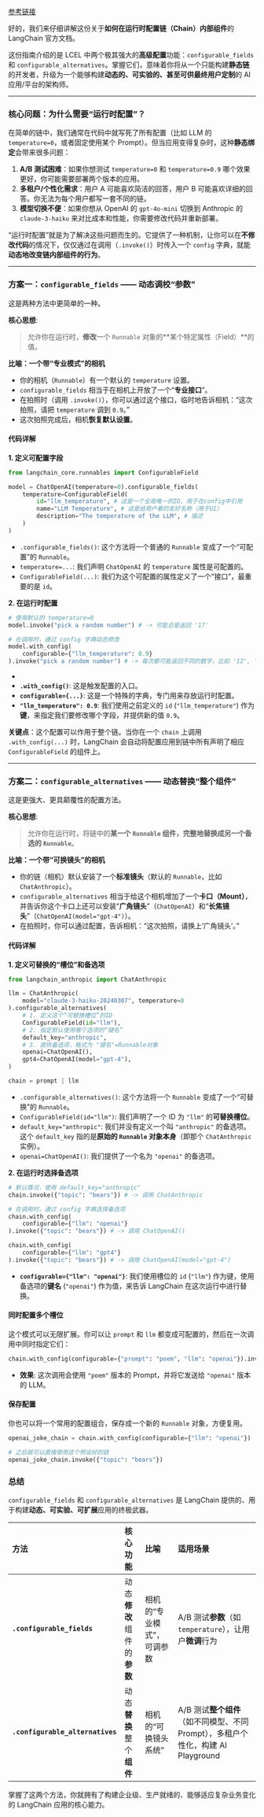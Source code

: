 [参考链接](https://python.langchain.com/docs/how_to/configure/)

好的，我们来仔细讲解这份关于**如何在运行时配置链（Chain）内部组件**的 LangChain 官方文档。

这份指南介绍的是 LCEL 中两个极其强大的**高级配置**功能：`configurable_fields` 和 `configurable_alternatives`。掌握它们，意味着你将从一个只能构建**静态链**的开发者，升级为一个能够构建**动态的、可实验的、甚至可供最终用户定制**的 AI 应用/平台的架构师。

---

### 核心问题：为什么需要“运行时配置”？

在简单的链中，我们通常在代码中就写死了所有配置（比如 LLM 的 `temperature=0`，或者固定使用某个 Prompt）。但当应用变得复杂时，这种**静态绑定**会带来很多问题：

1.  **A/B 测试困难**：如果你想测试 `temperature=0` 和 `temperature=0.9` 哪个效果更好，你可能需要部署两个版本的应用。
2.  **多租户/个性化需求**：用户 A 可能喜欢简洁的回答，用户 B 可能喜欢详细的回答。你无法为每个用户都写一套不同的链。
3.  **模型切换不便**：如果你想从 OpenAI 的 `gpt-4o-mini` 切换到 Anthropic 的 `claude-3-haiku` 来对比成本和性能，你需要修改代码并重新部署。

“运行时配置”就是为了解决这些问题而生的。它提供了一种机制，让你可以在**不修改代码**的情况下，仅仅通过在调用（`.invoke()`）时传入一个 `config` 字典，就能**动态地改变链内部组件的行为**。

---

### 方案一：`configurable_fields` —— 动态调校“参数”

这是两种方法中更简单的一种。

**核心思想**:
> 允许你在运行时，**修改**一个 `Runnable` 对象的**某个特定属性（Field）**的值。

**比喻：一个带“专业模式”的相机**
*   你的相机（`Runnable`）有一个默认的 `temperature` 设置。
*   `configurable_fields` 相当于在相机上开放了一个“**专业接口**”。
*   在拍照时（调用 `.invoke()`），你可以通过这个接口，临时地告诉相机：“这次拍照，请把 `temperature` 调到 `0.9`。”
*   这次拍照完成后，相机**恢复默认设置**。

#### 代码详解

**1. 定义可配置字段**
```python
from langchain_core.runnables import ConfigurableField

model = ChatOpenAI(temperature=0).configurable_fields(
    temperature=ConfigurableField(
        id="llm_temperature", # 这是一个全局唯一的ID，用于在config中引用
        name="LLM Temperature", # 这是给用户看的友好名称（用于UI）
        description="The temperature of the LLM", # 描述
    )
)
```
*   `.configurable_fields()`: 这个方法将一个普通的 `Runnable` 变成了一个“可配置”的 `Runnable`。
*   `temperature=...`: 我们声明 `ChatOpenAI` 的 `temperature` 属性是可配置的。
*   `ConfigurableField(...)`: 我们为这个可配置的属性定义了一个“接口”，最重要的是 `id`。

**2. 在运行时配置**

```python
# 使用默认的 temperature=0
model.invoke("pick a random number") # -> 可能总是返回 '17'

# 在调用时，通过 config 字典动态修改
model.with_config(
    configurable={"llm_temperature": 0.9}
).invoke("pick a random number") # -> 每次都可能返回不同的数字，比如 '12', '35'
```
*   
* **`.with_config()`**: 这是触发配置的入口。
*   **`configurable={...}`**: 这是一个特殊的字典，专门用来存放运行时配置。
*   **`"llm_temperature": 0.9`**: 我们使用之前定义的 `id` (`"llm_temperature"`) 作为**键**，来指定我们要修改哪个字段，并提供新的值 `0.9`。

**关键点**：这个配置可以作用于整个链。当你在一个 `chain` 上调用 `.with_config(...)` 时，LangChain 会自动将配置应用到链中所有声明了相应 `ConfigurableField` 的组件上。

---

### 方案二：`configurable_alternatives` —— 动态替换“整个组件”

这是更强大、更具颠覆性的配置方法。

**核心思想**:
> 允许你在运行时，将链中的**某一个 `Runnable` 组件，完整地替换成另一个备选的 `Runnable`**。

**比喻：一个带“可换镜头”的相机**
*   你的链（相机）默认安装了一个**标准镜头**（默认的 `Runnable`，比如 `ChatAnthropic`）。
*   `configurable_alternatives` 相当于给这个相机增加了一个**卡口（Mount）**，并告诉你这个卡口上还可以安装“**广角镜头**”（`ChatOpenAI`）和“**长焦镜头**”（`ChatOpenAI(model="gpt-4")`）。
*   在拍照时，你可以通过配置，告诉相机：“这次拍照，请换上‘广角镜头’。”

#### 代码详解

**1. 定义可替换的“槽位”和备选项**
```python
from langchain_anthropic import ChatAnthropic

llm = ChatAnthropic(
    model="claude-3-haiku-20240307", temperature=0
).configurable_alternatives(
    # 1. 定义这个“可替换槽位”的ID
    ConfigurableField(id="llm"),
    # 2. 指定默认使用哪个选项的“键名”
    default_key="anthropic",
    # 3. 提供备选项，格式为 "键名"=Runnable对象
    openai=ChatOpenAI(),
    gpt4=ChatOpenAI(model="gpt-4"),
)

chain = prompt | llm
```
*   `.configurable_alternatives()`: 这个方法将一个 `Runnable` 变成了一个“可替换”的 `Runnable`。
*   `ConfigurableField(id="llm")`: 我们声明了一个 ID 为 `"llm"` 的**可替换槽位**。
*   `default_key="anthropic"`: 我们并没有定义一个叫 `"anthropic"` 的备选项。这个 `default_key` 指的是**原始的 `Runnable` 对象本身**（即那个 `ChatAnthropic` 实例）。
*   `openai=ChatOpenAI()`: 我们提供了一个名为 `"openai"` 的备选项。

**2. 在运行时选择备选项**
```python
# 默认情况，使用 default_key="anthropic"
chain.invoke({"topic": "bears"}) # -> 调用 ChatAnthropic

# 在调用时，通过 config 字典选择备选项
chain.with_config(
    configurable={"llm": "openai"}
).invoke({"topic": "bears"}) # -> 调用 ChatOpenAI()

chain.with_config(
    configurable={"llm": "gpt4"}
).invoke({"topic": "bears"}) # -> 调用 ChatOpenAI(model="gpt-4")
```
*   **`configurable={"llm": "openai"}`**: 我们使用槽位的 `id` (`"llm"`) 作为键，使用备选项的**键名** (`"openai"`) 作为值，来告诉 LangChain 在这次运行中进行替换。

#### 同时配置多个槽位

这个模式可以无限扩展。你可以让 `prompt` 和 `llm` 都变成可配置的，然后在一次调用中同时指定它们：
```python
chain.with_config(configurable={"prompt": "poem", "llm": "openai"}).invoke(...)
```
*   **效果**: 这次调用会使用 `"poem"` 版本的 Prompt，并将它发送给 `"openai"` 版本的 LLM。

#### 保存配置

你也可以将一个常用的配置组合，保存成一个新的 `Runnable` 对象，方便复用。
```python
openai_joke_chain = chain.with_config(configurable={"llm": "openai"})

# 之后就可以直接使用这个预设好的链
openai_joke_chain.invoke({"topic": "bears"})
```

### 总结

`configurable_fields` 和 `configurable_alternatives` 是 LangChain 提供的、用于构建**动态、可实验、可扩展**应用的终极武器。

| 方法 | 核心功能 | 比喻 | 适用场景 |
| :--- | :--- | :--- | :--- |
| **`.configurable_fields`** | 动态**修改**组件的**参数** | 相机的“专业模式”，可调参数 | A/B 测试**参数**（如 `temperature`），让用户**微调**行为 |
| **`.configurable_alternatives`** | 动态**替换**整个**组件** | 相机的“可换镜头系统” | A/B 测试**整个组件**（如不同模型、不同 Prompt），多租户个性化，构建 AI Playground |

掌握了这两个方法，你就拥有了构建企业级、生产就绪的、能够适应复杂业务变化的 LangChain 应用的核心能力。